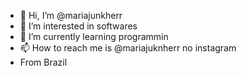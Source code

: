 - 👋 Hi, I’m @mariajunkherr
- 👀 I’m interested in softwares
- 🌱 I’m currently learning programmin
- 📫 How to reach me is @mariajuknherr no instagram
- From Brazil

<!---
mariajunkherr/mariajunkherr is a ✨ special ✨ repository because its `README.md` (this file) appears on your GitHub profile.
You can click the Preview link to take a look at your changes.
--->
